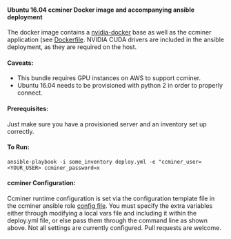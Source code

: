 
#### Ubuntu 16.04 ccminer Docker image and accompanying ansible deployment

The docker image contains a [nvidia-docker](https://github.com/NVIDIA/nvidia-docker) base as well as the ccminer application (see [Dockerfile](./Dockerfile). NVIDIA CUDA drivers are 
included in the ansible deployment, as they are required on the host.

#### Caveats:
 - This bundle requires GPU instances on AWS to support ccminer.
 - Ubuntu 16.04 needs to be provisioned with python 2 in order to properly connect.

#### Prerequisites:
 Just make sure you have a provisioned server and an inventory set up correctly.

#### To Run:
```
ansible-playbook -i some_inventory deploy.yml -e "ccminer_user=<YOUR_USER> ccminer_password=x
```

#### ccminer Configuration:
Ccminer runtime configuration is set via the configuration template file in the ccminer ansible role [config file](./ansible/roles/ccminer/templates/ccminer.conf). You must specify the extra variables either through
modifying a local vars file and including it within the deploy.yml file, or else pass them through the command line as shown above. Not all settings are currently
configured. Pull requests are welcome.
